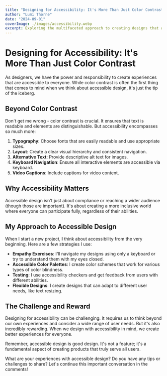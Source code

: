 ```yaml
---
title: "Designing for Accessibility: It's More Than Just Color Contrast"
author: "Lumi Thorne"
date: "2024-09-01"
coverImage: ./images/accessibility.webp
excerpt: Exploring the multifaceted approach to creating designs that are truly accessible to all users.
---
```


# Designing for Accessibility: It's More Than Just Color Contrast

As designers, we have the power and responsibility to create experiences that are accessible to everyone. While color contrast is often the first thing that comes to mind when we think about accessible design, it's just the tip of the iceberg.

## Beyond Color Contrast

Don't get me wrong - color contrast is crucial. It ensures that text is readable and elements are distinguishable. But accessibility encompasses so much more:

1. **Typography**: Choose fonts that are easily readable and use appropriate sizes.
2. **Layout**: Create a clear visual hierarchy and consistent navigation.
3. **Alternative Text**: Provide descriptive alt text for images.
4. **Keyboard Navigation**: Ensure all interactive elements are accessible via keyboard.
5. **Video Captions**: Include captions for video content.

## Why Accessibility Matters

Accessible design isn't just about compliance or reaching a wider audience (though those are important). It's about creating a more inclusive world where everyone can participate fully, regardless of their abilities.

## My Approach to Accessible Design

When I start a new project, I think about accessibility from the very beginning. Here are a few strategies I use:

- **Empathy Exercises**: I'll navigate my designs using only a keyboard or try to understand them with my eyes closed.
- **Accessible Color Palettes**: I create color schemes that work for various types of color blindness.
- **Testing**: I use accessibility checkers and get feedback from users with different abilities.
- **Flexible Designs**: I create designs that can adapt to different user needs, like text resizing.

## The Challenge and Reward

Designing for accessibility can be challenging. It requires us to think beyond our own experiences and consider a wide range of user needs. But it's also incredibly rewarding. When we design with accessibility in mind, we create better experiences for everyone.

Remember, accessible design is good design. It's not a feature; it's a fundamental aspect of creating products that truly serve all users.

What are your experiences with accessible design? Do you have any tips or challenges to share? Let's continue this important conversation in the comments!
